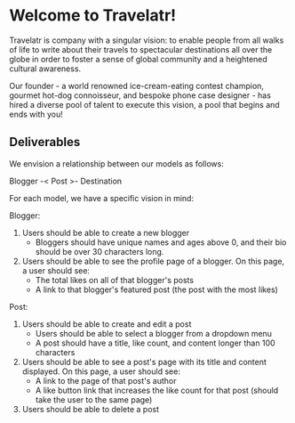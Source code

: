 # Welcome to Travelatr!

Travelatr is company with a singular vision: to enable people from all walks of life to write about their travels to spectacular destinations all over the globe in order to foster a sense of global community and a heightened cultural awareness.

Our founder - a world renowned ice-cream-eating contest champion, gourmet hot-dog connoisseur, and bespoke phone case designer - has hired a diverse pool of talent to execute this vision, a pool that begins and ends with you!

## Deliverables

We envision a relationship between our models as follows:

Blogger -< Post >- Destination


For each model, we have a specific vision in mind:

Blogger:

1. Users should be able to create a new blogger
 	- Bloggers should have unique names and ages above 0, and their bio should be over 30 characters long.
2. Users should be able to see the profile page of a blogger. On this page, a user should see:
	- The total likes on all of that blogger's posts
	- A link to that blogger's featured post (the post with the most likes)
	<!-- - **BONUS** A list of that users top 5 most written about destinations (the destinations with the most posts) -->

Post:

1. Users should be able to create and edit a post
	- Users should be able to select a blogger from a dropdown menu
	<!-- - Users should be able to select a destination from a dropdown menu -->
	- A post should have a title, like count, and content longer than 100 characters
2. Users should be able to see a post's page with its title and content displayed. On this page, a user should see:
	- A link to the page of that post's author
	<!-- - A link to the page of that post's destination -->
	- A like button link that increases the like count for that post (should take the user to the same page)
3. Users should be able to delete a post

<!-- Destination:

1. Users should be able to see a destination profile page. On this page, a user should see:
	- The most recent 5 posts written about this destination
	- A link to a featured post (this destination's post with the most likes)
	- The average age of all unique bloggers who have written about this destination. -->
